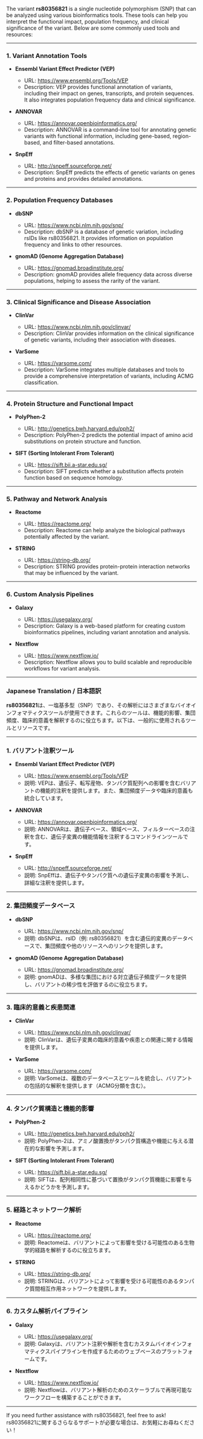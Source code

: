 The variant **rs80356821** is a single nucleotide polymorphism (SNP) that can be analyzed using various bioinformatics tools. These tools can help you interpret the functional impact, population frequency, and clinical significance of the variant. Below are some commonly used tools and resources:

---

### **1. Variant Annotation Tools**
- **Ensembl Variant Effect Predictor (VEP)**  
  - URL: https://www.ensembl.org/Tools/VEP  
  - Description: VEP provides functional annotation of variants, including their impact on genes, transcripts, and protein sequences. It also integrates population frequency data and clinical significance.
  
- **ANNOVAR**  
  - URL: https://annovar.openbioinformatics.org/  
  - Description: ANNOVAR is a command-line tool for annotating genetic variants with functional information, including gene-based, region-based, and filter-based annotations.

- **SnpEff**  
  - URL: http://snpeff.sourceforge.net/  
  - Description: SnpEff predicts the effects of genetic variants on genes and proteins and provides detailed annotations.

---

### **2. Population Frequency Databases**
- **dbSNP**  
  - URL: https://www.ncbi.nlm.nih.gov/snp/  
  - Description: dbSNP is a database of genetic variation, including rsIDs like rs80356821. It provides information on population frequency and links to other resources.

- **gnomAD (Genome Aggregation Database)**  
  - URL: https://gnomad.broadinstitute.org/  
  - Description: gnomAD provides allele frequency data across diverse populations, helping to assess the rarity of the variant.

---

### **3. Clinical Significance and Disease Association**
- **ClinVar**  
  - URL: https://www.ncbi.nlm.nih.gov/clinvar/  
  - Description: ClinVar provides information on the clinical significance of genetic variants, including their association with diseases.

- **VarSome**  
  - URL: https://varsome.com/  
  - Description: VarSome integrates multiple databases and tools to provide a comprehensive interpretation of variants, including ACMG classification.

---

### **4. Protein Structure and Functional Impact**
- **PolyPhen-2**  
  - URL: http://genetics.bwh.harvard.edu/pph2/  
  - Description: PolyPhen-2 predicts the potential impact of amino acid substitutions on protein structure and function.

- **SIFT (Sorting Intolerant From Tolerant)**  
  - URL: https://sift.bii.a-star.edu.sg/  
  - Description: SIFT predicts whether a substitution affects protein function based on sequence homology.

---

### **5. Pathway and Network Analysis**
- **Reactome**  
  - URL: https://reactome.org/  
  - Description: Reactome can help analyze the biological pathways potentially affected by the variant.

- **STRING**  
  - URL: https://string-db.org/  
  - Description: STRING provides protein-protein interaction networks that may be influenced by the variant.

---

### **6. Custom Analysis Pipelines**
- **Galaxy**  
  - URL: https://usegalaxy.org/  
  - Description: Galaxy is a web-based platform for creating custom bioinformatics pipelines, including variant annotation and analysis.

- **Nextflow**  
  - URL: https://www.nextflow.io/  
  - Description: Nextflow allows you to build scalable and reproducible workflows for variant analysis.

---

### **Japanese Translation / 日本語訳**

**rs80356821**は、一塩基多型（SNP）であり、その解析にはさまざまなバイオインフォマティクスツールが使用できます。これらのツールは、機能的影響、集団頻度、臨床的意義を解釈するのに役立ちます。以下は、一般的に使用されるツールとリソースです。

---

### **1. バリアント注釈ツール**
- **Ensembl Variant Effect Predictor (VEP)**  
  - URL: https://www.ensembl.org/Tools/VEP  
  - 説明: VEPは、遺伝子、転写産物、タンパク質配列への影響を含むバリアントの機能的注釈を提供します。また、集団頻度データや臨床的意義も統合しています。

- **ANNOVAR**  
  - URL: https://annovar.openbioinformatics.org/  
  - 説明: ANNOVARは、遺伝子ベース、領域ベース、フィルターベースの注釈を含む、遺伝子変異の機能情報を注釈するコマンドラインツールです。

- **SnpEff**  
  - URL: http://snpeff.sourceforge.net/  
  - 説明: SnpEffは、遺伝子やタンパク質への遺伝子変異の影響を予測し、詳細な注釈を提供します。

---

### **2. 集団頻度データベース**
- **dbSNP**  
  - URL: https://www.ncbi.nlm.nih.gov/snp/  
  - 説明: dbSNPは、rsID（例: rs80356821）を含む遺伝的変異のデータベースで、集団頻度や他のリソースへのリンクを提供します。

- **gnomAD (Genome Aggregation Database)**  
  - URL: https://gnomad.broadinstitute.org/  
  - 説明: gnomADは、多様な集団における対立遺伝子頻度データを提供し、バリアントの稀少性を評価するのに役立ちます。

---

### **3. 臨床的意義と疾患関連**
- **ClinVar**  
  - URL: https://www.ncbi.nlm.nih.gov/clinvar/  
  - 説明: ClinVarは、遺伝子変異の臨床的意義や疾患との関連に関する情報を提供します。

- **VarSome**  
  - URL: https://varsome.com/  
  - 説明: VarSomeは、複数のデータベースとツールを統合し、バリアントの包括的な解釈を提供します（ACMG分類を含む）。

---

### **4. タンパク質構造と機能的影響**
- **PolyPhen-2**  
  - URL: http://genetics.bwh.harvard.edu/pph2/  
  - 説明: PolyPhen-2は、アミノ酸置換がタンパク質構造や機能に与える潜在的な影響を予測します。

- **SIFT (Sorting Intolerant From Tolerant)**  
  - URL: https://sift.bii.a-star.edu.sg/  
  - 説明: SIFTは、配列相同性に基づいて置換がタンパク質機能に影響を与えるかどうかを予測します。

---

### **5. 経路とネットワーク解析**
- **Reactome**  
  - URL: https://reactome.org/  
  - 説明: Reactomeは、バリアントによって影響を受ける可能性のある生物学的経路を解析するのに役立ちます。

- **STRING**  
  - URL: https://string-db.org/  
  - 説明: STRINGは、バリアントによって影響を受ける可能性のあるタンパク質間相互作用ネットワークを提供します。

---

### **6. カスタム解析パイプライン**
- **Galaxy**  
  - URL: https://usegalaxy.org/  
  - 説明: Galaxyは、バリアント注釈や解析を含むカスタムバイオインフォマティクスパイプラインを作成するためのウェブベースのプラットフォームです。

- **Nextflow**  
  - URL: https://www.nextflow.io/  
  - 説明: Nextflowは、バリアント解析のためのスケーラブルで再現可能なワークフローを構築することができます。

---

If you need further assistance with rs80356821, feel free to ask!  
rs80356821に関するさらなるサポートが必要な場合は、お気軽にお尋ねください！